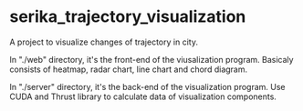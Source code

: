 # serika_trajectory_visualization
A project to visualize changes of trajectory in city.

In "./web" directory, it's the front-end of the viusalization program. Basicaly consists of heatmap, radar chart, line chart and chord diagram.

In "./server" directory, it's the back-end of the visualization program. Use CUDA and Thrust library to calculate data of visualization components.
